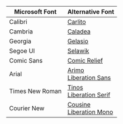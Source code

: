 | Microsoft Font  | Alternative Font                                                                                                               |
|-----------------|--------------------------------------------------------------------------------------------------------------------------------|
| Calibri         | [Carlito](https://www.fontsquirrel.com/fonts/carlito)                                                                          |
| Cambria         | [Caladea](https://www.fontsquirrel.com/fonts/caladea)                                                                          |
| Georgia         | [Gelasio](https://www.fontsquirrel.com/fonts/gelasio)                                                                          |
| Segoe UI        | [Selawik](https://www.fontsquirrel.com/fonts/selawik)                                                                          |
| Comic Sans      | [Comic Relief](https://www.fontsquirrel.com/fonts/comic-relief)                                                                |
| Arial           | [Arimo](https://www.fontsquirrel.com/fonts/arimo)<br>[Liberation Sans](https://www.fontsquirrel.com/fonts/liberation-sans)     |
| Times New Roman | [Tinos](https://www.fontsquirrel.com/fonts/tinos)<br>[Liberation Serif](https://www.fontsquirrel.com/fonts/liberation-serif)   |
| Courier New     | [Cousine](https://www.fontsquirrel.com/fonts/cousine)<br>[Liberation Mono](https://www.fontsquirrel.com/fonts/liberation-mono) |
